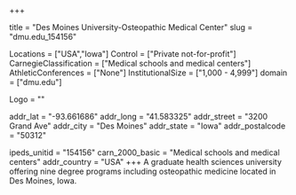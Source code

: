 
+++

title = "Des Moines University-Osteopathic Medical Center"
slug = "dmu.edu_154156"

Locations = ["USA","Iowa"]
Control = ["Private not-for-profit"]
CarnegieClassification = ["Medical schools and medical centers"]
AthleticConferences = ["None"]
InstitutionalSize = ["1,000 - 4,999"]
domain = ["dmu.edu"]

Logo = ""

addr_lat = "-93.661686"
addr_long = "41.583325"
addr_street = "3200 Grand Ave"
addr_city = "Des Moines"
addr_state = "Iowa"
addr_postalcode = "50312"

ipeds_unitid = "154156"
carn_2000_basic = "Medical schools and medical centers"
addr_country = "USA"
+++
    A graduate health sciences university offering nine degree programs including osteopathic medicine located in Des Moines, Iowa.

